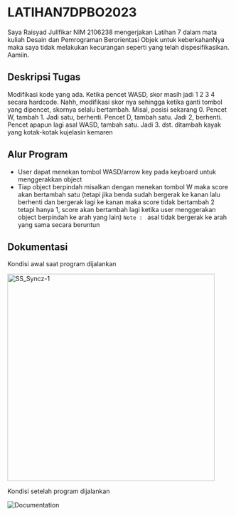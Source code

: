 # LATIHAN7DPBO2023
Saya Raisyad Jullfikar NIM 2106238 mengerjakan Latihan 7 dalam mata kuliah Desain dan Pemrograman Berorientasi Objek untuk keberkahanNya maka saya tidak melakukan kecurangan seperti yang telah dispesifikasikan. Aamiin.

## Deskripsi Tugas
Modifikasi kode yang ada. Ketika pencet WASD, skor masih jadi 1 2 3 4 secara hardcode. Nahh, modifikasi skor nya sehingga ketika ganti tombol yang dipencet, skornya selalu bertambah. Misal, posisi sekarang 0. Pencet W, tambah 1. Jadi satu, berhenti. Pencet D, tambah satu. Jadi 2, berhenti. Pencet apapun lagi asal WASD, tambah satu. Jadi 3. dst. ditambah kayak yang kotak-kotak kujelasin kemaren

## Alur Program
* User dapat menekan tombol WASD/arrow key pada keyboard untuk menggerakkan object
* Tiap object berpindah misalkan dengan menekan tombol W maka score akan bertambah satu (tetapi jika benda sudah bergerak ke kanan lalu berhenti dan bergerak lagi ke kanan maka score tidak bertambah 2 tetapi hanya 1, score akan bertambah lagi ketika user menggerakan object berpindah ke arah yang lain)
`Note : ` asal tidak bergerak ke arah yang sama secara beruntun

## Dokumentasi
Kondisi awal saat program dijalankan

<img width="466" alt="SS_Syncz-1" src="https://user-images.githubusercontent.com/92106283/233591363-906a5dd4-37d7-438d-816b-b6f5ae6b7711.png">


Kondisi setelah program dijalankan

![Documentation](https://user-images.githubusercontent.com/92106283/233591421-8a425fba-8831-43d2-acbb-51b45ec4f257.gif)
